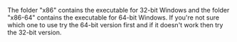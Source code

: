 The folder "x86" contains the executable for 32-bit Windows and the folder "x86-64" contains the executable for 64-bit Windows. If you're not sure which one to use try the 64-bit version first and if it doesn't work then try the 32-bit version.
